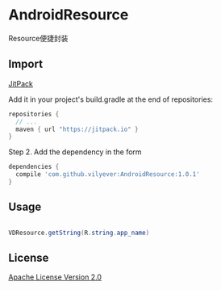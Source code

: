 # AndroidResource
Resource便捷封装


## Import
[JitPack](https://jitpack.io/)

Add it in your project's build.gradle at the end of repositories:

```gradle
repositories {
  // ...
  maven { url "https://jitpack.io" }
}
```

Step 2. Add the dependency in the form

```gradle
dependencies {
  compile 'com.github.vilyever:AndroidResource:1.0.1'
}
```

## Usage
```java

VDResource.getString(R.string.app_name)

```

## License
[Apache License Version 2.0](http://www.apache.org/licenses/LICENSE-2.0.txt)

